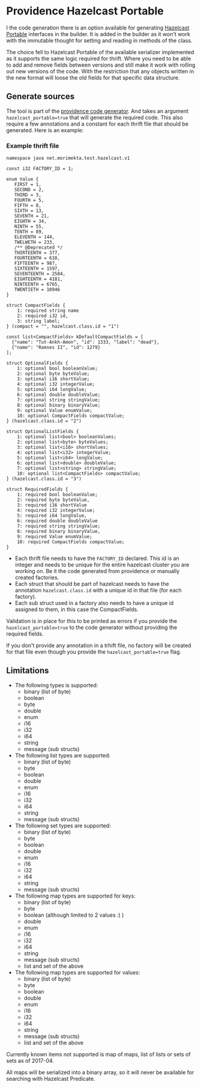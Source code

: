 Providence Hazelcast Portable
=============================

I  the code generation there is an option available for generating 
<a href="http://docs.hazelcast.org/docs/3.5/manual/html/portableserialization.html">
Hazelcast Portable</a> interfaces in the builder. It is added in the builder as 
it won't work with the immutable thought for setting and reading in methods of the 
class.

The choice fell to Hazelcast Portable of the available serializer implemented as
it supports the same logic required for thrift. Where you need to be able to add
and remove fields between versions and still make it work with rolling out new 
versions of the code. With the restriction that any objects written in the new 
format will loose the old fields for that specific data structure.

## Generate sources

The tool is part of the [providence code generator](providence-tools.html#Code_Generator). 
And takes an argument `hazelcast_portable=true` that will generate the required 
code. This also require a few annotations and a constant for each thrift file
that should be generated. Here is an example:

### Example thrift file

```thrift
namespace java net.morimekta.test.hazelcast.v1

const i32 FACTORY_ID = 1;

enum Value {
   FIRST = 1,
   SECOND = 2,
   THIRD = 3,
   FOURTH = 5,
   FIFTH = 8,
   SIXTH = 13,
   SEVENTH = 21,
   EIGHTH = 34,
   NINTH = 55,
   TENTH = 89,
   ELEVENTH = 144,
   TWELWETH = 233,
   /** @Deprecated */
   THIRTEENTH = 377,
   FOURTEENTH = 610,
   FIFTEENTH = 987,
   SIXTEENTH = 1597,
   SEVENTEENTH = 2584,
   EIGHTEENTH = 4181,
   NINTEENTH = 6765,
   TWENTIETH = 10946
}

struct CompactFields {
    1: required string name
    2: required i32 id,
    3: string label;
} (compact = "", hazelcast.class.id = "1")

const list<CompactFields> kDefaultCompactFields = [
  {"name": "Tut-Ankh-Amon", "id": 1333, "label": "dead"},
  {"name": "Ramses II", "id": 1279}
];

struct OptionalFields {
    1: optional bool booleanValue;
    2: optional byte byteValue;
    3: optional i16 shortValue;
    4: optional i32 integerValue;
    5: optional i64 longValue;
    6: optional double doubleValue;
    7: optional string stringValue;
    8: optional binary binaryValue;
    9: optional Value enumValue;
    10: optional CompactFields compactValue;
} (hazelcast.class.id = "2")

struct OptionalListFields {
    1: optional list<bool> booleanValues;
    2: optional list<byte> byteValues;
    3: optional list<i16> shortValues;
    4: optional list<i32> integerValue;
    5: optional list<i64> longValue;
    6: optional list<double> doubleValue;
    7: optional list<string> stringValue;
    10: optional list<CompactFields> compactValue;
} (hazelcast.class.id = "3")

struct RequiredFields {
    1: required bool booleanValue;
    2: required byte byteValue,
    3: required i16 shortValue
    4: required i32 integerValue;
    5: required i64 longValue,
    6: required double doubleValue
    7: required string stringValue;
    8: required binary binaryValue,
    9: required Value enumValue;
    10: required CompactFields compactValue;
}
```

* Each thrift file needs to have the `FACTORY_ID` declared. This id is an integer 
  and needs to be unique for the entire hazelcast cluster you are working on. Be
  it the code generated from providence or manually created factories.
* Each struct that should be part of hazelcast needs to have the annotation 
  `hazelcast.class.id` with a unique id in that file (for each factory). 
* Each sub struct used in a factory also needs to have a unique id assigned to
  them, in this case the CompactFields.
  
Validation is in place for this to be printed as errors if you provide the 
`hazelcast_portable=true` to the code generator without providing the required
fields.

If you don't provide any annotation in a trhift file, no factory will be created
for that file even though you provide the `hazelcast_portable=true` flag.

## Limitations

* The following types is supported:
  * binary (list of byte)
  * boolean
  * byte
  * double
  * enum
  * i16
  * i32
  * i64
  * string
  * message (sub structs)
* The following list types are supported:
  * binary (list of byte)
  * byte
  * boolean
  * double
  * enum
  * i16
  * i32
  * i64
  * string
  * message (sub structs)
* The following set types are supported:
  * binary (list of byte)
  * byte
  * boolean
  * double
  * enum
  * i16
  * i32
  * i64
  * string
  * message (sub structs)
* The following map types are supported for keys:
  * binary (list of byte) 
  * byte
  * boolean (although limited to 2 values :) )
  * double
  * enum
  * i16
  * i32
  * i64
  * string
  * message (sub structs)
  * list and set of the above
* The following map types are supported for values:
  * binary (list of byte) 
  * byte
  * boolean
  * double
  * enum
  * i16
  * i32
  * i64
  * string
  * message (sub structs)
  * list and set of the above

Currently known items not supported is map of maps, list of lists or sets of sets as of 2017-04.

All maps will be serialized into a binary array, so it will never be available for searching with Hazelcast Predicate.
